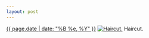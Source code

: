 ```yaml
---
layout: post
---
```


<p>
  <time><a href="/241">{{ page.date | date: "%B %e, %Y" }}</a></time>
  <a href="/241"><img src="{{ site.assets_url }}/241-640.jpg" srcset="{{ site.assets_url }}/241-1280.jpg 1280w, {{ site.assets_url }}/241-960.jpg 960w, {{ site.assets_url }}/241-640.jpg 640w, {{ site.assets_url }}/241-320.jpg 320w" sizes="(min-width: 700px) 50vw, calc(100vw - 2rem)" alt="Haircut." /></a>
  <span>Haircut.</span>
</p>
